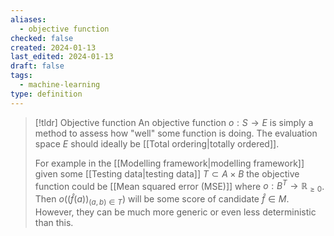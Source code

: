 ```yaml
---
aliases:
  - objective function
checked: false
created: 2024-01-13
last_edited: 2024-01-13
draft: false
tags:
  - machine-learning
type: definition
---
```

>[!tldr] Objective function
>An objective function $o: S \rightarrow E$ is simply a method to assess how "well" some function is doing. The evaluation space $E$ should ideally be [[Total ordering|totally ordered]].
>
>For example in the [[Modelling framework|modelling framework]] given some [[Testing data|testing data]] $T \subset A \times B$ the objective function could be [[Mean squared error (MSE)]] where $o: B^{T} \rightarrow \mathbb{R}_{\geq 0}$. Then $o((\hat{f}(a))_{(a, b) \in T})$ will be some score of candidate $\hat{f} \in M$. However, they can be much more generic or even less deterministic than this.

